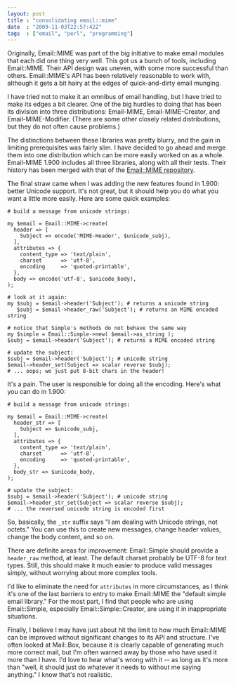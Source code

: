 ```yaml
---
layout: post
title : "consolidating email::mime"
date  : "2009-11-03T22:57:42Z"
tags  : ["email", "perl", "programming"]
---
```

Originally, Email::MIME was part of the big initiative to make email modules
that each did one thing very well.  This got us a bunch of tools, including
Email::MIME.  Their API design was uneven, with some more successful than
others.  Email::MIME's API has been relatively reasonable to work with,
although it gets a bit hairy at the edges of quick-and-dirty email munging.

I have tried not to make it an omnibus of email handling, but I have tried to
make its edges a bit clearer.  One of the big hurdles to doing that has been
its division into three distributions: Email-MIME, Email-MIME-Creator, and
Email-MIME-Modifier.  (There are some other closely related distributions, but
they do not often cause problems.)

The distinctions between these libraries was pretty blurry, and the gain in
limiting prerequisites was fairly slim.  I have decided to go ahead and merge
them into one distribution which can be more easily worked on as a whole.
Email-MIME 1.900 includes all three libraries, along with all their tests.
Their history has been merged with that of the [Email::MIME
repository](http://github.com/rjbs/email-mime).

The final straw came when I was adding the new features found in 1.900: better
Unicode support.  It's not great, but it should help you do what you want a
little more easily.  Here are some quick examples:

    # build a message from unicode strings:

    my $email = Email::MIME->create(
      header => [
        Subject => encode('MIME-Header', $unicode_subj),
      ],
      attributes => {
        content_type => 'text/plain',
        charset      => 'utf-8',
        encoding     => 'quoted-printable',
      },
      body => encode('utf-8', $unicode_body),
    );

    # look at it again:
    my $subj = $email->header('Subject'); # returns a unicode string
       $subj = $email->header_raw('Subject'); # returns an MIME encoded string

    # notice that Simple's methods do not behave the same way
    my $simple = Email::Simple->new( $email->as_string );
    $subj = $email->header('Subject'); # returns a MIME encoded string

    # update the subject:
    $subj = $email->header('Subject'); # unicode string
    $email->header_set(Subject => scalar reverse $subj);
    # ... oops; we just put 8-bit chars in the header!

It's a pain.  The user is responsible for doing all the encoding.  Here's what
you can do in 1.900:

    # build a message from unicode strings:

    my $email = Email::MIME->create(
      header_str => [
        Subject => $unicode_subj,
      ],
      attributes => {
        content_type => 'text/plain',
        charset      => 'utf-8',
        encoding     => 'quoted-printable',
      },
      body_str => $unicode_body,
    );

    # update the subject:
    $subj = $email->header('Subject'); # unicode string
    $email->header_str_set(Subject => scalar reverse $subj);
    # ... the reversed unicode string is encoded first

So, basically, the `_str` suffix says "I am dealing with Unicode strings, not
octets."  You can use this to create new messages, change header values, change
the body content, and so on.

There are definite areas for improvement: Email::Simple should provide a
`header_raw` method, at least.  The default charset probably be UTF-8 for text
types.  Still, this should make it much easier to produce valid messages
simply, without worrying about more complex tools.

I'd like to eliminate the need for `attributes` in more circumstances, as I
think it's one of the last barriers to entry to make Email::MIME the "default
simple email library."  For the most part, I find that people who are using
Email::Simple, especially Email::Simple::Creator, are using it in inappropriate
situations.

Finally, I believe I may have just about hit the limit to how much Email::MIME
can be improved without significant changes to its API and structure.  I've
often looked at Mail::Box, because it is clearly capable of generating much
more correct mail, but I'm often warned away by those who have used it more
than I have.  I'd love to hear what's wrong with it -- as long as it's more
than "well, it should just do whatever it needs to without me saying anything."
I know that's not realistic.


